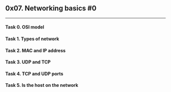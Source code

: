 ## 0x07. Networking basics #0

---
#### Task 0. OSI model
#### Task 1. Types of network
#### Task 2. MAC and IP address
#### Task 3. UDP and TCP
#### Task 4. TCP and UDP ports
#### Task 5. Is the host on the network

